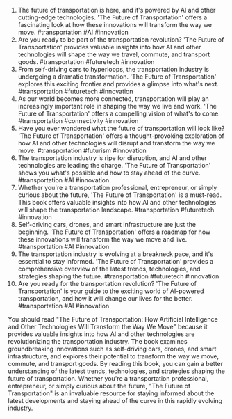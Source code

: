 1. The future of transportation is here, and it's powered by AI and other cutting-edge technologies. 'The Future of Transportation' offers a fascinating look at how these innovations will transform the way we move. #transportation #AI #innovation
2. Are you ready to be part of the transportation revolution? 'The Future of Transportation' provides valuable insights into how AI and other technologies will shape the way we travel, commute, and transport goods. #transportation #futuretech #innovation
3. From self-driving cars to hyperloops, the transportation industry is undergoing a dramatic transformation. 'The Future of Transportation' explores this exciting frontier and provides a glimpse into what's next. #transportation #futuretech #innovation
4. As our world becomes more connected, transportation will play an increasingly important role in shaping the way we live and work. 'The Future of Transportation' offers a compelling vision of what's to come. #transportation #connectivity #innovation
5. Have you ever wondered what the future of transportation will look like? 'The Future of Transportation' offers a thought-provoking exploration of how AI and other technologies will disrupt and transform the way we move. #transportation #futurism #innovation
6. The transportation industry is ripe for disruption, and AI and other technologies are leading the charge. 'The Future of Transportation' shows you what's possible and how to stay ahead of the curve. #transportation #AI #innovation
7. Whether you're a transportation professional, entrepreneur, or simply curious about the future, 'The Future of Transportation' is a must-read. This book offers valuable insights into how AI and other technologies will shape the transportation landscape. #transportation #futuretech #innovation
8. Self-driving cars, drones, and smart infrastructure are just the beginning. 'The Future of Transportation' offers a roadmap for how these innovations will transform the way we move and live. #transportation #AI #innovation
9. The transportation industry is evolving at a breakneck pace, and it's essential to stay informed. 'The Future of Transportation' provides a comprehensive overview of the latest trends, technologies, and strategies shaping the future. #transportation #futuretech #innovation
10. Are you ready for the transportation revolution? 'The Future of Transportation' is your guide to the exciting world of AI-powered transportation, and how it will change our lives for the better. #transportation #AI #innovation

You should read "The Future of Transportation: How Artificial Intelligence and Other Technologies Will Transform the Way We Move" because it provides valuable insights into how AI and other technologies are revolutionizing the transportation industry. The book examines groundbreaking innovations such as self-driving cars, drones, and smart infrastructure, and explores their potential to transform the way we move, commute, and transport goods. By reading this book, you can gain a better understanding of the latest trends, technologies, and strategies shaping the future of transportation. Whether you're a transportation professional, entrepreneur, or simply curious about the future, "The Future of Transportation" is an invaluable resource for staying informed about the latest developments and staying ahead of the curve in this rapidly evolving industry.
